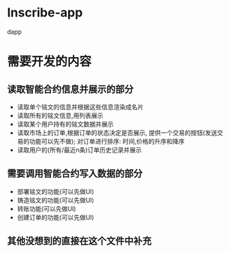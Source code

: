 # Inscribe-app
dapp

# 需要开发的内容
## 读取智能合约信息并展示的部分
- 读取单个铭文的信息并根据这些信息渲染成名片
- 读取所有的铭文信息,用列表展示
- 读取某个用户持有的铭文数据并展示
- 读取市场上的订单,根据订单的状态决定是否展示, 提供一个交易的按钮(发送交易的功能可以先不做); 对订单进行排序: 时间,价格的升序和降序
- 读取用户的(所有/最近n条)订单历史记录并展示

## 需要调用智能合约写入数据的部分
- 部署铭文的功能(可以先做UI)
- 铸造铭文的功能(可以先做UI)
- 转账功能(可以先做UI)
- 创建订单的功能(可以先做UI)

## 其他没想到的直接在这个文件中补充
